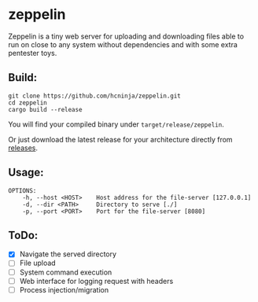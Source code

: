 # zeppelin
Zeppelin is a tiny web server for uploading and downloading files able to run on close to any system without dependencies and with some extra pentester toys.

## Build:

```
git clone https://github.com/hcninja/zeppelin.git
cd zeppelin
cargo build --release
```

You will find your compiled binary under `target/release/zeppelin`.

Or just download the latest release for your architecture directly from [releases](https://github.com/hcninja/zeppelin/releases/).

## Usage:
```
OPTIONS:
    -h, --host <HOST>    Host address for the file-server [127.0.0.1]
    -d, --dir <PATH>     Directory to serve [./]
    -p, --port <PORT>    Port for the file-server [8080]
```

## ToDo:
- [x] Navigate the served directory
- [ ] File upload
- [ ] System command execution
- [ ] Web interface for logging request with headers
- [ ] Process injection/migration
